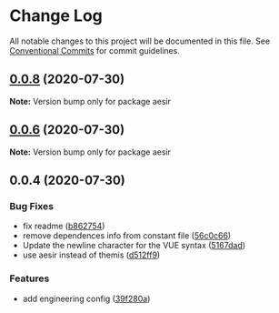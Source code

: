 # Change Log

All notable changes to this project will be documented in this file.
See [Conventional Commits](https://conventionalcommits.org) for commit guidelines.

## [0.0.8](https://github.com/lucker2046/aesir/compare/v0.0.6...v0.0.8) (2020-07-30)

**Note:** Version bump only for package aesir





## [0.0.6](https://github.com/lucker2046/aesir/compare/v0.0.4...v0.0.6) (2020-07-30)

**Note:** Version bump only for package aesir





## 0.0.4 (2020-07-30)


### Bug Fixes

* fix readme ([b862754](https://github.com/lucker2046/aesir/commit/b862754))
* remove dependences info from constant file ([56c0c66](https://github.com/lucker2046/aesir/commit/56c0c66))
* Update the newline character for the VUE syntax ([5167dad](https://github.com/lucker2046/aesir/commit/5167dad))
* use aesir instead of themis ([d512ff9](https://github.com/lucker2046/aesir/commit/d512ff9))


### Features

* add engineering config ([39f280a](https://github.com/lucker2046/aesir/commit/39f280a))
